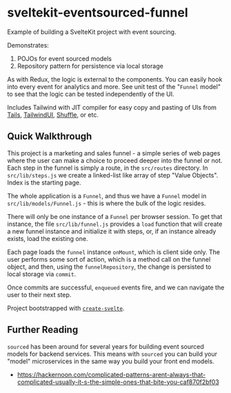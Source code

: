 # sveltekit-eventsourced-funnel

Example of building a SvelteKit project with event sourcing.

Demonstrates:

1. POJOs for event sourced models
2. Repository pattern for persistence via local storage

As with Redux, the logic is external to the components. You can easily hook into every event for analytics and more. See unit test of the "`Funnel` model" to see that the logic can be tested independently of the UI.

Includes Tailwind with JIT compiler for easy copy and pasting of UIs from [Tails](https://devdojo.com/tails), [TailwindUI](https://tailwindui.com/), [Shuffle](https://shuffle.dev/), or etc.

## Quick Walkthrough

This project is a marketing and sales funnel - a simple series of web pages where the user can make a choice to proceed deeper into the funnel or not. Each step in the funnel is simply a route, in the `src/routes` directory. In `src/lib/steps.js` we create a linked-list like array of step "Value Objects". Index is the starting page.

The whole application is a `Funnel`, and thus we have a `Funnel` model in `src/lib/models/Funnel.js` - this is where the bulk of the logic resides.

There will only be one instance of a `Funnel` per browser session. To get that instance, the file `src/lib/funnel.js` provides a `load` function that will create a new funnel instance and initialize it with steps, or, if an instance already exists, load the existing one.

Each page loads the `funnel` instance `onMount`, which is client side only. The user performs some sort of action, which is a method call on the funnel object, and then, using the `funnelRepository`, the change is persisted to local storage via `commit`.

Once commits are successful, `enqueued` events fire, and we can navigate the user to their next step.

Project bootstrapped with [`create-svelte`](https://github.com/sveltejs/kit/tree/master/packages/create-svelte).

## Further Reading

`sourced` has been around for several years for building event sourced models for backend services. This means with `sourced` you can build your "model" microservices in the same way you build your front end models.

- https://hackernoon.com/complicated-patterns-arent-always-that-complicated-usually-it-s-the-simple-ones-that-bite-you-caf870f2bf03
